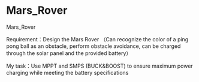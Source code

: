 # Mars_Rover
Mars_Rover

Requirement：Design the Mars Rover （Can recognize the color of a ping pong ball as an obstacle, perform obstacle avoidance, can be charged through the solar panel and the provided battery）

My task：Use MPPT and SMPS (BUCK&BOOST) to ensure maximum power charging while meeting the battery specifications
